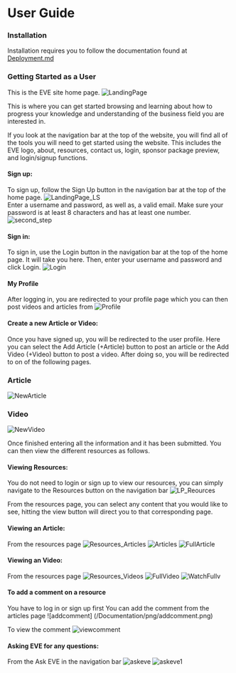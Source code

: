 # User Guide

### Installation
Installation requires you to follow the documentation found at [Deployment.md](https://github.com/ialmani/EVE/blob/master/Documentation/Deployment.md#deployment-how-to)
### Getting Started as a User
This is the EVE site home page.
![LandingPage](/Documentation/png/LandingPage.PNG)

This is where you can get started browsing and learning about how to progress your knowledge and understanding of the business field you are interested in. 

If you look at the navigation bar at the top of the website, you will find all of the tools you will need to get started using the website. This includes the EVE logo, about, resources, contact us, login, sponsor package preview, and login/signup functions.

#### Sign up: 
To sign up, follow the Sign Up button in the navigation bar at the top of the home page.
![LandingPage_LS](/Documentation/png/LandingPage_LS.png)
<br>Enter a username and password, as well as, a valid email. Make sure your password is at least 8 characters and has at least one number. 
![second_step](/Documentation/png/SignUp.png)

#### Sign in:
To sign in, use the Login button in the navigation bar at the top of the home page. It will take you here.
Then, enter your username and password and click Login. 
![Login](/Documentation/png/Login_U&P.png)

#### My Profile
After logging in, you are redirected to your profile page which you can then post videos and articles from
![Profile](/Documentation/png/Profile.PNG)

#### Create a new Article or Video: 
Once you have signed up, you will be redirected to the user profile. Here you can select the Add Article (+Article) button to post an article or the Add Video (+Video) button to post a video.
After doing so, you will be redirected to on of the following pages.

### Article
![NewArticle](/Documentation/png/NewArticle.png)
### Video
![NewVideo](/Documentation/png/NewVideo.PNG)

Once finished entering all the information and it has been submitted.
You can then view the different resources as follows.

#### Viewing Resources: 
You do not need to login or sign up to view our resources, you can simply navigate to the Resources button on the navigation bar
![LP_Reources](/Documentation/png/LandingPage_Resources.png)


From the resources page, you can select any content that you would like to see, hitting the view button will direct you to that corresponding page.

#### Viewing an Article:
From the resources page
![Resources_Articles](/Documentation/png/Resources_Articles.png)
![Articles](/Documentation/png/Articles.PNG)
![FullArticle](/Documentation/png/FullArticle.PNG)


#### Viewing an Video:
From the resources page
![Resources_Videos](/Documentation/png/Resources_Videos.png)
![FullVideo](/Documentation/png/AllVideos.png)
![WatchFullv](/Documentation/png/WatchFullv.png)

#### To add a comment on a resource
You have to log in or sign up first
You can add the comment from the articles page
![addcomment] (/Documentation/png/addcomment.png)

To view the comment 
![viewcomment](/Documentation/png/viewcomment.png)

#### Asking EVE for any questions:
From the Ask EVE in the navigation bar
![askeve](/Documentation/png/askeve.png)
![askeve1](/Documentation/png/askeve1.png)

